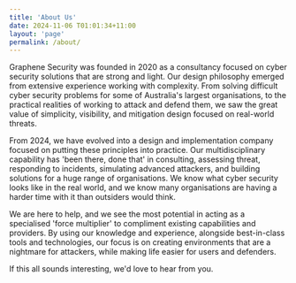 ```yaml
---
title: 'About Us'
date: 2024-11-06 T01:01:34+11:00
layout: 'page'
permalink: /about/
---
```


Graphene Security was founded in 2020 as a consultancy focused on cyber security solutions that are strong and light. Our design philosophy emerged from extensive experience working with complexity. From solving difficult cyber security problems for some of Australia's largest organisations, to the practical realities of working to attack and defend them, we saw the great value of simplicity, visibility, and mitigation design focused on real-world threats.

From 2024, we have evolved into a design and implementation company focused on putting these principles into practice. Our multidisciplinary capability has 'been there, done that' in consulting, assessing threat, responding to incidents, simulating advanced attackers, and building solutions for a huge range of organisations. We know what cyber security looks like in the real world, and we know many organisations are having a harder time with it than outsiders would think.

We are here to help, and we see the most potential in acting as a specialised 'force multiplier' to compliment existing capabilities and providers. By using our knowledge and experience, alongside best-in-class tools and technologies, our focus is on creating environments that are a nightmare for attackers, while making life easier for users and defenders.

If this all sounds interesting, we'd love to hear from you.